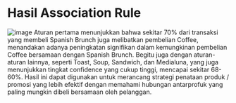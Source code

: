 Hasil Association Rule
======================
![image](https://github.com/FikkoMuharavid/Analisis-Association-Rules/assets/114418487/7ad454e8-0268-4ee2-a761-02cc9a413e85)
Aturan pertama menunjukkan bahwa sekitar 70% dari transaksi yang membeli Spanish Brunch juga melibatkan pembelian Coffee, menandakan adanya peningkatan signifikan dalam kemungkinan pembelian Coffee bersamaan dengan Spanish Brunch. Begitu juga dengan aturan-aturan lainnya, seperti Toast, Soup, Sandwich, dan Medialuna, yang juga menunjukkan tingkat confidence yang cukup tinggi, mencapai sekitar 68-60%. Hasil ini dapat digunakan untuk merancang strategi penataan produk / promosi yang lebih efektif dengan memahami hubungan antarprofuk yang paling mungkin dibeli bersamaan oleh pelanggan.
